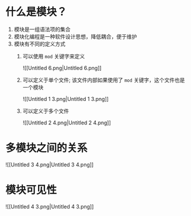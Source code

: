 # 什么是模块？

1. 模块是一组语法项的集合
2. 模块化编程是一种软件设计思想，降低耦合，便于维护
3. 模块有不同的定义方式
    1. 可以使用 `mod` 关键字来定义
        
        ![[Untitled 6.png|Untitled 6.png]]
        
    2. 可以定义于单个文件; 该文件内部如果使用了 `mod` 关键字，这个文件也是一个模块
        
        ![[Untitled 1 3.png|Untitled 1 3.png]]
        
    3. 可以定义于多个文件
        
        ![[Untitled 2 4.png|Untitled 2 4.png]]
        

# 多模块之间的关系

![[Untitled 3 4.png|Untitled 3 4.png]]

# 模块可见性

![[Untitled 4 3.png|Untitled 4 3.png]]